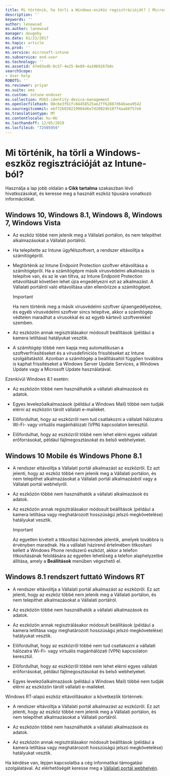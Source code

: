 ```yaml
---
title: Mi történik, ha törli a Windows-eszköz regisztrációját? | Microsoft Docs
description: ''
keywords: ''
author: lenewsad
ms.author: lanewsad
manager: dougeby
ms.date: 01/23/2017
ms.topic: article
ms.prod: ''
ms.service: microsoft-intune
ms.subservice: end-user
ms.technology: ''
ms.assetid: 47e03edb-0c57-4e25-8e89-4a1069267b8c
searchScope:
- User help
ROBOTS: ''
ms.reviewer: priyar
ms.suite: ems
ms.custom: intune-enduser
ms.collection: M365-identity-device-management
ms.openlocfilehash: 08c6e3f61fc84458525ae2ff62887d64baea9542
ms.sourcegitcommit: ebf72b038219904d6e7d20024b107f4aa68f57e6
ms.translationtype: MT
ms.contentlocale: hu-HU
ms.lasthandoff: 12/05/2019
ms.locfileid: "72505959"
---
```

# <a name="what-happens-if-you-unenroll-your-windows-device-from-intune"></a>Mi történik, ha törli a Windows-eszköz regisztrációját az Intune-ból?

Használja a lap jobb oldalán a **Cikk tartalma** szakaszban lévő hivatkozásokat, és keresse meg a használt eszköz típusára vonatkozó információkat.


## <a name="windows-10-windows-81-windows-8-windows-7-windows-vista"></a>Windows 10, Windows 8.1, Windows 8, Windows 7, Windows Vista

- Az eszköz többé nem jelenik meg a Vállalati portálon, és nem telepíthet alkalmazásokat a Vállalati portálról.

- Ha telepítette az Intune ügyfélszoftvert, a rendszer eltávolítja a számítógépről.

- Megtörténik az Intune Endpoint Protection szoftver eltávolítása a számítógépről. Ha a számítógépre másik vírusvédelmi alkalmazás is telepítve van, és az le van tiltva, az Intune Endpoint Protection eltávolítását követően lehet újra engedélyezni ezt az alkalmazást. A Vállalati portálról való eltávolítása után ellenőrizze a számítógépet.

    > [!IMPORTANT]
    > Ha nem történik meg a másik vírusvédelmi szoftver újraengedélyezése, és egyéb vírusvédelmi szoftver sincs telepítve, akkor a számítógép védtelen maradhat a vírusokkal és az egyéb kártevő szoftverekkel szemben.

- Az eszközön annak regisztrálásakor módosult beállítások (például a kamera letiltása) hatályukat veszítik.

- A számítógép többé nem kapja meg automatikusan a szoftverfrissítéseket és a vírusdefiníciós frissítéseket az Intune szolgáltatástól. Azonban a számítógép a beállításaitól függően továbbra is kaphat frissítéseket a Windows Server Update Services, a Windows Update vagy a Microsoft Update használatával.

Ezenkívül Windows 8.1 esetén:

- Az eszközön többé nem használhatók a vállalati alkalmazások és adatok.

- Egyes levelezőalkalmazások (például a Windows Mail) többé nem tudják elérni az eszközön tárolt vállalati e-maileket.

- Előfordulhat, hogy az eszközről nem tud csatlakozni a vállalati hálózatra Wi-Fi- vagy virtuális magánhálózati (VPN) kapcsolaton keresztül.

- Előfordulhat, hogy az eszközről többé nem lehet elérni egyes vállalati erőforrásokat, például fájlmegosztásokat és belső webhelyeket.

## <a name="windows-10-mobile-and-windows-phone-81"></a>Windows 10 Mobile és Windows Phone 8.1

- A rendszer eltávolítja a Vállalati portál alkalmazást az eszközről. Ez azt jelenti, hogy az eszköz többé nem jelenik meg a Vállalati portálon, és nem telepíthet alkalmazásokat a Vállalati portál alkalmazásból vagy a Vállalati portál webhelyről.

- Az eszközön többé nem használhatók a vállalati alkalmazások és adatok.

- Az eszközön annak regisztrálásakor módosult beállítások (például a kamera letiltása vagy meghatározott hosszúságú jelszó megkövetelése) hatályukat vesztik.

    > [!IMPORTANT]
    > Az egyetlen kivételt a titkosítási házirendek jelentik, amelyek továbbra is érvényben maradnak. Ha a vállalati házirend értelmében titkosítani kellett a Windows Phone rendszerű eszközt, akkor a telefon titkosításának feloldására az egyetlen lehetőség a telefon alaphelyzetbe állítása, amely a **Beállítások** menüben végezhető el.

## <a name="windows-rt-running-windows-81"></a>Windows 8.1 rendszert futtató Windows RT

- A rendszer eltávolítja a Vállalati portál alkalmazást az eszközről. Ez azt jelenti, hogy az eszköz többé nem jelenik meg a Vállalati portálon, és nem telepíthet alkalmazásokat a Vállalati portálról.

- Az eszközön többé nem használhatók a vállalati alkalmazások és adatok.

- Az eszközön annak regisztrálásakor módosult beállítások (például a kamera letiltása vagy meghatározott hosszúságú jelszó megkövetelése) hatályukat vesztik.

- Előfordulhat, hogy az eszközről többé nem tud csatlakozni a vállalati hálózatra Wi-Fi- vagy virtuális magánhálózati (VPN) kapcsolaton keresztül.

- Előfordulhat, hogy az eszközről többé nem lehet elérni egyes vállalati erőforrásokat, például fájlmegosztásokat és belső webhelyeket.

- Egyes levelezőalkalmazások (például a Windows Mail) többé nem tudják elérni az eszközön tárolt vállalati e-maileket.

Windows RT-alapú eszköz eltávolításakor a következők történnek:

- A rendszer eltávolítja a Vállalati portál alkalmazást az eszközről. Ez azt jelenti, hogy az eszköz többé nem jelenik meg a Vállalati portálon, és nem telepíthet alkalmazásokat a Vállalati portálról.

- Az eszközön többé nem használhatók a vállalati alkalmazások és adatok.

- Az eszközön annak regisztrálásakor módosult beállítások (például a kamera letiltása vagy meghatározott hosszúságú jelszó megkövetelése) hatályukat vesztik.

Ha kérdése van, lépjen kapcsolatba a cég informatikai támogatási szolgálatával. Az elérhetőségét keresse meg a [Vállalati portál webhelyén](https://go.microsoft.com/fwlink/?linkid=2010980).
